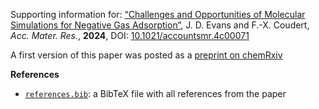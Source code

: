 Supporting information for: [“Challenges and Opportunities of Molecular Simulations for Negative Gas Adsorption”](https://doi.org/10.1021/accountsmr.4c00071), J. D. Evans and F.-X. Coudert, _Acc. Mater. Res._, **2024**, DOI: [10.1021/accountsmr.4c00071](https://doi.org/10.1021/accountsmr.4c00071)


A first version of this paper was posted as a [preprint on chemRxiv](https://doi.org/10.26434/chemrxiv-2024-hvxml)

**References**

- [`references.bib`](references.bib): a BibTeX file with all references from the paper
